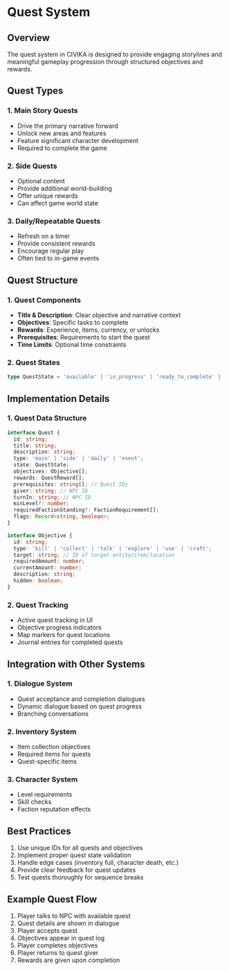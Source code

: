 # Quest System

## Overview
The quest system in CIVIKA is designed to provide engaging storylines and meaningful gameplay progression through structured objectives and rewards.

## Quest Types

### 1. Main Story Quests
- Drive the primary narrative forward
- Unlock new areas and features
- Feature significant character development
- Required to complete the game

### 2. Side Quests
- Optional content
- Provide additional world-building
- Offer unique rewards
- Can affect game world state

### 3. Daily/Repeatable Quests
- Refresh on a timer
- Provide consistent rewards
- Encourage regular play
- Often tied to in-game events

## Quest Structure

### 1. Quest Components
- **Title & Description**: Clear objective and narrative context
- **Objectives**: Specific tasks to complete
- **Rewards**: Experience, items, currency, or unlocks
- **Prerequisites**: Requirements to start the quest
- **Time Limits**: Optional time constraints

### 2. Quest States
```typescript
type QuestState = 'available' | 'in_progress' | 'ready_to_complete' | 'completed' | 'failed';
```

## Implementation Details

### 1. Quest Data Structure
```typescript
interface Quest {
  id: string;
  title: string;
  description: string;
  type: 'main' | 'side' | 'daily' | 'event';
  state: QuestState;
  objectives: Objective[];
  rewards: QuestReward[];
  prerequisites: string[]; // Quest IDs
  giver: string; // NPC ID
  turnIn: string; // NPC ID
  minLevel?: number;
  requiredFactionStanding?: FactionRequirement[];
  flags: Record<string, boolean>;
}

interface Objective {
  id: string;
  type: 'kill' | 'collect' | 'talk' | 'explore' | 'use' | 'craft';
  target: string; // ID of target entity/item/location
  requiredAmount: number;
  currentAmount: number;
  description: string;
  hidden: boolean;
}
```

### 2. Quest Tracking
- Active quest tracking in UI
- Objective progress indicators
- Map markers for quest locations
- Journal entries for completed quests

## Integration with Other Systems

### 1. Dialogue System
- Quest acceptance and completion dialogues
- Dynamic dialogue based on quest progress
- Branching conversations

### 2. Inventory System
- Item collection objectives
- Required items for quests
- Quest-specific items

### 3. Character System
- Level requirements
- Skill checks
- Faction reputation effects

## Best Practices
1. Use unique IDs for all quests and objectives
2. Implement proper quest state validation
3. Handle edge cases (inventory full, character death, etc.)
4. Provide clear feedback for quest updates
5. Test quests thoroughly for sequence breaks

## Example Quest Flow
1. Player talks to NPC with available quest
2. Quest details are shown in dialogue
3. Player accepts quest
4. Objectives appear in quest log
5. Player completes objectives
6. Player returns to quest giver
7. Rewards are given upon completion
